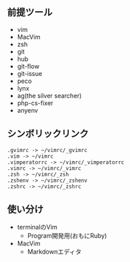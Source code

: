 ## 前提ツール
- vim
- MacVim
- zsh
- git
- hub
- git-flow
- git-issue
- peco
- lynx
- ag(the silver searcher)
- php-cs-fixer
- anyenv

## シンボリックリンク
```
.gvimrc -> ~/vimrc/_gvimrc
.vim -> ~/vimrc
.vimperatorrc -> ~/vimrc/_vimperatorrc
.vimrc -> ~/vimrc/_vimrc
.zsh -> ~/vimrc/_zsh
.zshenv -> ~/vimrc/_zshenv
.zshrc -> ~/vimrc/_zshrc
```
## 使い分け
- terminalのVim
  - Program開発用(おもにRuby)
- MacVim
  - Markdownエディタ
